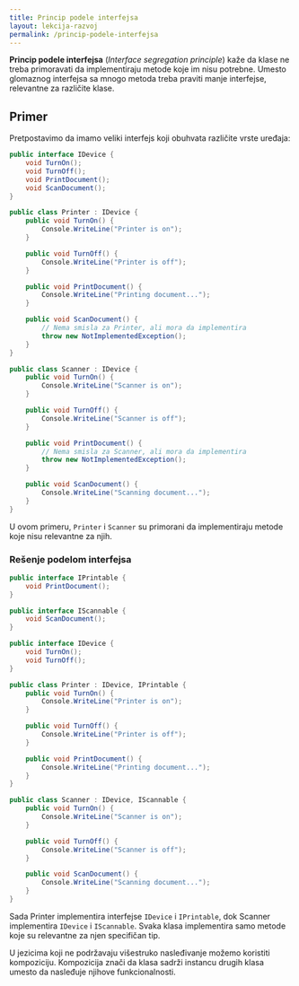 ```yaml
---
title: Princip podele interfejsa
layout: lekcija-razvoj
permalink: /princip-podele-interfejsa
---
```


**Princip podele interfejsa** (*Interface segregation principle*) kaže da klase ne treba primoravati da implementiraju metode koje im nisu potrebne. Umesto glomaznog interfejsa sa mnogo metoda treba praviti manje interfejse, relevantne za različite klase.

## Primer

Pretpostavimo da imamo veliki interfejs koji obuhvata različite vrste uređaja:

```cs
public interface IDevice {
    void TurnOn();
    void TurnOff();
    void PrintDocument();
    void ScanDocument();
}

public class Printer : IDevice {
    public void TurnOn() {
        Console.WriteLine("Printer is on");
    }

    public void TurnOff() {
        Console.WriteLine("Printer is off");
    }

    public void PrintDocument() {
        Console.WriteLine("Printing document...");
    }

    public void ScanDocument() {
        // Nema smisla za Printer, ali mora da implementira
        throw new NotImplementedException();
    }
}

public class Scanner : IDevice {
    public void TurnOn() {
        Console.WriteLine("Scanner is on");
    }

    public void TurnOff() {
        Console.WriteLine("Scanner is off");
    }

    public void PrintDocument() {
        // Nema smisla za Scanner, ali mora da implementira
        throw new NotImplementedException();
    }

    public void ScanDocument() {
        Console.WriteLine("Scanning document...");
    }
}
```

U ovom primeru, `Printer` i `Scanner` su primorani da implementiraju metode koje nisu relevantne za njih.

### Rešenje podelom interfejsa

```cs
public interface IPrintable {
    void PrintDocument();
}

public interface IScannable {
    void ScanDocument();
}

public interface IDevice {
    void TurnOn();
    void TurnOff();
}

public class Printer : IDevice, IPrintable {
    public void TurnOn() {
        Console.WriteLine("Printer is on");
    }

    public void TurnOff() {
        Console.WriteLine("Printer is off");
    }

    public void PrintDocument() {
        Console.WriteLine("Printing document...");
    }
}

public class Scanner : IDevice, IScannable {
    public void TurnOn() {
        Console.WriteLine("Scanner is on");
    }

    public void TurnOff() {
        Console.WriteLine("Scanner is off");
    }

    public void ScanDocument() {
        Console.WriteLine("Scanning document...");
    }
}
```

Sada Printer implementira interfejse `IDevice` i `IPrintable`, dok Scanner implementira `IDevice` i `IScannable`. Svaka klasa implementira samo metode koje su relevantne za njen specifičan tip.

U jezicima koji ne podržavaju višestruko nasleđivanje možemo koristiti kompoziciju. Kompozicija znači da klasa sadrži instancu drugih klasa umesto da nasleđuje njihove funkcionalnosti. 


